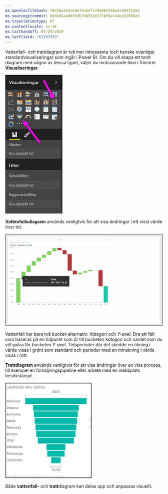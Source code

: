```yaml
---
ms.openlocfilehash: 78e5ba4edc84e7dabef17d608c938adc4693145d
ms.sourcegitcommit: 60dad5aa0d85db790553e537bf8ac34ee3289ba3
ms.translationtype: HT
ms.contentlocale: sv-SE
ms.lasthandoff: 05/29/2019
ms.locfileid: "61397933"
---
```

Vattenfall- och trattdiagram är två mer intressanta (och kanske ovanliga) standardvisualiseringar som ingår i Power BI. Om du vill skapa ett tomt diagram med någon av dessa typer, väljer du motsvarande ikon i fönstret **Visualiseringar**.

![](media/3-8-create-waterfall-funnel-charts/3-8_1.png)

**Vattenfallsdiagram** används vanligtvis för att visa ändringar i ett visst värde över tid.

![](media/3-8-create-waterfall-funnel-charts/3-8_2.png)

Vattenfall har bara två bucket-alternativ: *Kategori* och *Y-axel*. Dra ett fält som baseras på en tidpunkt som *år* till bucketen *kategori* och värdet som du vill spåra för bucketen *Y-axel*. Tidsperioder där det skedde en ökning i värde visas i grönt som standard och perioder med en minskning i värde visas i rött.

**Trattdiagram** används vanligtvis för att visa ändringar över en viss process, till exempel en försäljningspipeline eller arbete med en webbplats besökslängd.

![](media/3-8-create-waterfall-funnel-charts/3-8_3.png)

Både **vattenfall-** och **tratt**diagram kan delas upp och anpassas visuellt.

